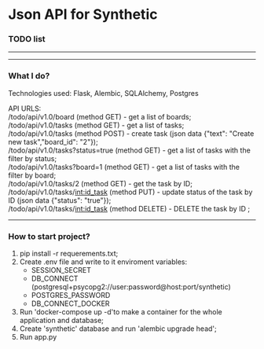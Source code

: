 # Json API for Synthetic
### TODO list

___

___
### What I do?
Technologies used: Flask, Alembic, SQLAlchemy, Postgres

API URLS:<br>
	/todo/api/v1.0/board (method GET) - get a list of boards; <br>
	/todo/api/v1.0/tasks (method GET) - get a list of tasks; <br>
	/todo/api/v1.0/tasks (method POST) - create task (json data {"text": "Create new task","board_id": "2"});<br>
	/todo/api/v1.0/tasks?status=true (method GET) - get a list of tasks with the filter by status;<br>
	/todo/api/v1.0/tasks?board=1 (method GET) - get a list of tasks with the filter by board;<br>
	/todo/api/v1.0/tasks/2 (method GET) - get the task by ID;<br>
	/todo/api/v1.0/tasks/<int:id_task> (method PUT) - update status of the task by ID (json data {"status": "true"});<br>
	/todo/api/v1.0/tasks/<int:id_task> (method DELETE) - DELETE the task by ID ;<br>
	
___
### How to start project?
1. pip install -r requerements.txt;
2. Create .env file and write to it enviroment variables:
	- SESSION_SECRET
	- DB_CONNECT (postgresql+psycopg2://user:password@host:port/synthetic)
	- POSTGRES_PASSWORD	
    - DB_CONNECT_DOCKER
3. Run 'docker-compose up -d'to make a container for the whole application and database;
4. Create 'synthetic' database and run 'alembic upgrade head';
5. Run app.py
